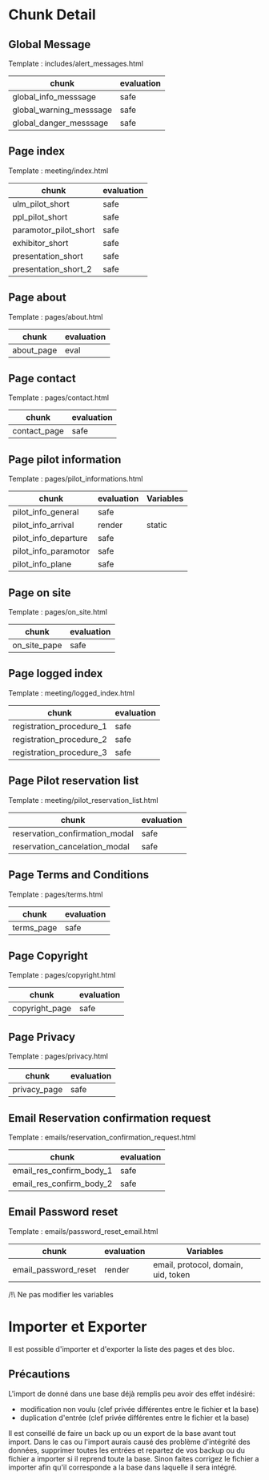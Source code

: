 # Chunk Detail

## Global Message

Template : includes/alert_messages.html

|chunk                   |evaluation|
|------------------------|----------|
|global_info_messsage    |   safe   |
|global_warning_messsage |   safe   |
|global_danger_messsage  |   safe   |

## Page index

Template : meeting/index.html

|chunk                 |evaluation|
|----------------------|----------|
|ulm_pilot_short       |   safe   |
|ppl_pilot_short       |   safe   |
|paramotor_pilot_short |   safe   |
|exhibitor_short       |   safe   |
|presentation_short    |   safe   |
|presentation_short_2  |   safe   |

## Page about

Template : pages/about.html

|   chunk   | evaluation |
|-----------|------------|
|about_page | eval       |

## Page contact

Template : pages/contact.html

| chunk       | evaluation |
|-------------|------------|
|contact_page | safe       |

## Page pilot information

Template : pages/pilot_informations.html


| chunk                | evaluation   | Variables |
|----------------------|--------------|-----------|
| pilot_info_general   |    safe      |           |
| pilot_info_arrival   |    render    | static    |
| pilot_info_departure |    safe      |           |
| pilot_info_paramotor |    safe      |           |
| pilot_info_plane     |    safe      |           |


## Page on site

Template : pages/on_site.html

| chunk        | evaluation  |
|--------------|-------------|
| on_site_pape | safe        |


## Page logged index

Template : meeting/logged_index.html

| chunk                    | evaluation |
|--------------------------|------------|
| registration_procedure_1 | safe       |
| registration_procedure_2 | safe       |
| registration_procedure_3 | safe       |


## Page Pilot reservation list

Template : meeting/pilot_reservation_list.html

| chunk                         | evaluation |
|-------------------------------|------------|
| reservation_confirmation_modal | safe       |
| reservation_cancelation_modal | safe       |


## Page Terms and Conditions

Template : pages/terms.html

| chunk     | evaluation |
|-----------|------------|
|terms_page |   safe     |


## Page Copyright

Template : pages/copyright.html

| chunk         | evaluation |
|---------------|------------|
|copyright_page |   safe     |


## Page Privacy

Template : pages/privacy.html

| chunk       | evaluation |
|-------------|------------|
|privacy_page |   safe     |


## Email Reservation confirmation request

Template : emails/reservation_confirmation_request.html

| chunk                   | evaluation |
|-------------------------|------------|
| email_res_confirm_body_1 | safe       |
| email_res_confirm_body_2 | safe       |


## Email Password reset

Template : emails/password_reset_email.html

| chunk                   | evaluation | Variables |
|-------------------------|------------|-----------|
| email_password_reset    | render     | email, protocol, domain, uid, token|

/!\ Ne pas modifier les variables

# Importer et Exporter

Il est possible d'importer et d'exporter la liste des pages et des bloc.

## Précautions

L'import de donné dans une base déjà remplis peu avoir des effet indésiré:
* modification non voulu (clef privée différentes entre le fichier et la base)
* duplication d'entrée (clef privée différentes entre le fichier et la base)

Il est conseillé de faire un back up ou un export de la base avant tout import.
Dans le cas ou l'import aurais causé des problème d'intégrité des données, supprimer
toutes les entrées et repartez de vos backup ou du fichier a importer si il reprend toute la base.
Sinon faites corrigez le fichier a importer afin qu'il corresponde a la base dans laquelle il sera intégré.

